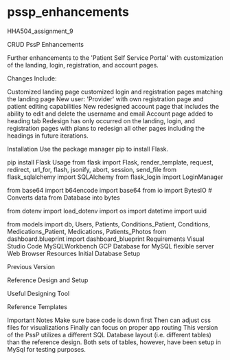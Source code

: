 # pssp_enhancements
HHA504_assignment_9

CRUD PssP Enhancements

Further enhancements to the 'Patient Self Service Portal' with customization of the landing, login, registration, and account pages.

Changes Include:

Customized landing page
customized login and registration pages matching the landing page 
New user: 'Provider' with own registration page and patient editing capabilities
New redesigned account page that includes the ability to edit and delete the username and email
Account page added to heading tab
Redesign has only occurred on the landing, login, and registration pages with plans to redesign all other pages including the headings in future iterations.

Installation
Use the package manager pip to install Flask.

pip install Flask
Usage
from flask import Flask, render_template, request, redirect, url_for, flash, jsonify, abort, session, send_file
from flask_sqlalchemy import SQLAlchemy
from flask_login import LoginManager

from base64 import b64encode
import base64
from io import BytesIO  # Converts data from Database into bytes

from dotenv import load_dotenv
import os
import datetime
import uuid

from models import db, Users, Patients, Conditions_Patient, Conditions, Medications_Patient, Medications, Patients_Photos
from dashboard.blueprint import dashboard_blueprint
Requirements
Visual Studio Code
MySQLWorkbench
GCP Database for MySQL flexible server
Web Browser
Resources
Initial Database Setup

Previous Version

Reference Design and Setup

Useful Designing Tool

Reference Templates

Important Notes
Make sure base code is down first
Then can adjust css files for visualizations
Finally can focus on proper app routing
This version of the PssP utilizes a different SQL Database layout (i.e. different tables) than the reference design. Both sets of tables, however, have been setup in MySql for testing purposes.
